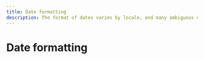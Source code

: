 ```yaml
---
title: Date formatting
description: The format of dates varies by locale, and many ambiguous cases can arise.
---
```


# Date formatting

